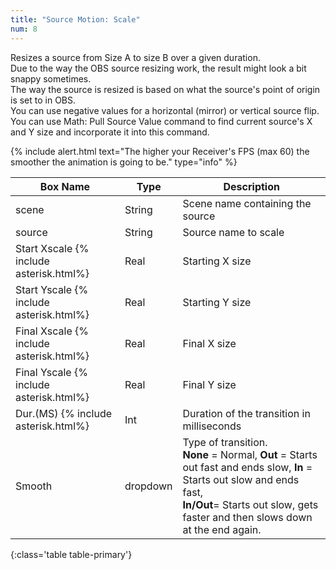 ```yaml
---
title: "Source Motion: Scale"
num: 8
---
```

Resizes a source from Size A to size B over a given duration.\
Due to the way the OBS source resizing work, the result might look a bit snappy sometimes.\
The way the source is resized is based on what the source's point of origin is set to in OBS.\
You can use negative values for a horizontal (mirror) or vertical source flip.\
You can use Math: Pull Source Value command to find current source's X and Y size and incorporate it into this command.

{% include alert.html text="The higher your Receiver's FPS (max 60) the smoother the animation is going to be." type="info" %} 

| Box Name | Type | Description | 
|-------|--------|--------
|scene|	String|	Scene name containing the source
|source	|String	|Source name to scale
|Start Xscale {% include asterisk.html%}|	Real	|Starting X size
|Start Yscale {% include asterisk.html%}|	Real|	Starting Y size
|Final Xscale {% include asterisk.html%}|	Real	|Final X size
|Final Yscale {% include asterisk.html%}|	Real	|Final Y size
|Dur.(MS) {% include asterisk.html%}|	Int|	Duration of the transition in milliseconds
|Smooth|	dropdown |	Type of transition.<br/> **None** = Normal, **Out** = Starts out fast and ends slow, **In** = Starts out slow and ends fast,  <br/> **In/Out**= Starts out slow, gets faster and then slows down at the end again.
{:class='table table-primary'}









